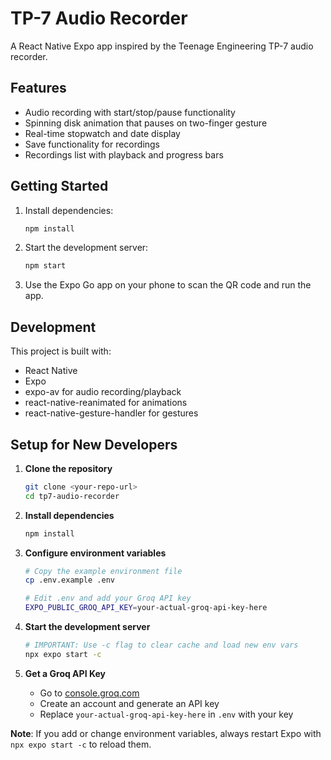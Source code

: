 # TP-7 Audio Recorder

A React Native Expo app inspired by the Teenage Engineering TP-7 audio recorder.

## Features

- Audio recording with start/stop/pause functionality
- Spinning disk animation that pauses on two-finger gesture
- Real-time stopwatch and date display
- Save functionality for recordings
- Recordings list with playback and progress bars

## Getting Started

1. Install dependencies:
   ```bash
   npm install
   ```

2. Start the development server:
   ```bash
   npm start
   ```

3. Use the Expo Go app on your phone to scan the QR code and run the app.

## Development

This project is built with:
- React Native
- Expo
- expo-av for audio recording/playback
- react-native-reanimated for animations
- react-native-gesture-handler for gestures

## Setup for New Developers

1. **Clone the repository**
   ```bash
   git clone <your-repo-url>
   cd tp7-audio-recorder
   ```

2. **Install dependencies**
   ```bash
   npm install
   ```

3. **Configure environment variables**
   ```bash
   # Copy the example environment file
   cp .env.example .env
   
   # Edit .env and add your Groq API key
   EXPO_PUBLIC_GROQ_API_KEY=your-actual-groq-api-key-here
   ```

4. **Start the development server**
   ```bash
   # IMPORTANT: Use -c flag to clear cache and load new env vars
   npx expo start -c
   ```

5. **Get a Groq API Key**
   - Go to [console.groq.com](https://console.groq.com/)
   - Create an account and generate an API key
   - Replace `your-actual-groq-api-key-here` in `.env` with your key

**Note**: If you add or change environment variables, always restart Expo with `npx expo start -c` to reload them.